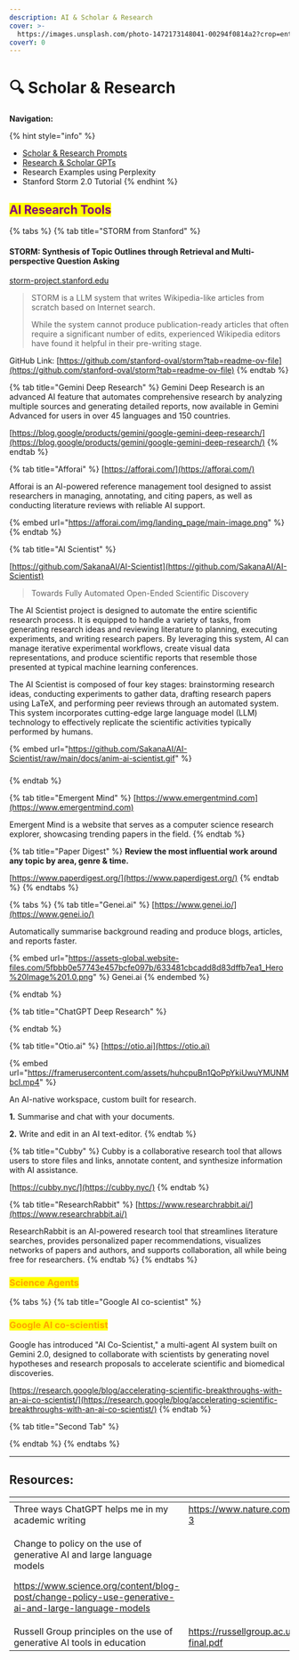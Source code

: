 ```yaml
---
description: AI & Scholar & Research
cover: >-
  https://images.unsplash.com/photo-1472173148041-00294f0814a2?crop=entropy&cs=srgb&fm=jpg&ixid=M3wxOTcwMjR8MHwxfHNlYXJjaHw0fHxzY2hvbGFyfGVufDB8fHx8MTcxODYwMDUwNXww&ixlib=rb-4.0.3&q=85
coverY: 0
---
```


# 🔍 Scholar & Research

**Navigation:**

{% hint style="info" %}
* [Scholar & Research Prompts](scholar-and-research-prompts.md)
* [Research & Scholar GPTs](research-and-scholar-gpts.md)
* Research Examples using Perplexity
* Stanford Storm 2.0 Tutorial
{% endhint %}

## <mark style="color:purple;">AI Research Tools</mark>

{% tabs %}
{% tab title="STORM from Stanford" %}
#### STORM: Synthesis of Topic Outlines through Retrieval and Multi-perspective Question Asking

[storm-project.stanford.edu](https://storm-project.stanford.edu/)

> STORM is a LLM system that writes Wikipedia-like articles from scratch based on Internet search.
>
> While the system cannot produce publication-ready articles that often require a significant number of edits, experienced Wikipedia editors have found it helpful in their pre-writing stage.

GitHub Link: [https://github.com/stanford-oval/storm?tab=readme-ov-file](https://github.com/stanford-oval/storm?tab=readme-ov-file)
{% endtab %}

{% tab title="Gemini Deep Research" %}
Gemini Deep Research is an advanced AI feature that automates comprehensive research by analyzing multiple sources and generating detailed reports, now available in Gemini Advanced for users in over 45 languages and 150 countries.

[https://blog.google/products/gemini/google-gemini-deep-research/](https://blog.google/products/gemini/google-gemini-deep-research/)
{% endtab %}

{% tab title="Afforai" %}
[https://afforai.com/](https://afforai.com/)

Afforai is an AI-powered reference management tool designed to assist researchers in managing, annotating, and citing papers, as well as conducting literature reviews with reliable AI support.

{% embed url="https://afforai.com/img/landing_page/main-image.png" %}
{% endtab %}

{% tab title="AI Scientist" %}


[https://github.com/SakanaAI/AI-Scientist](https://github.com/SakanaAI/AI-Scientist)

> Towards Fully Automated Open-Ended Scientific Discovery

The AI Scientist project is designed to automate the entire scientific research process. It is equipped to handle a variety of tasks, from generating research ideas and reviewing literature to planning, executing experiments, and writing research papers. By leveraging this system, AI can manage iterative experimental workflows, create visual data representations, and produce scientific reports that resemble those presented at typical machine learning conferences.

The AI Scientist is composed of four key stages: brainstorming research ideas, conducting experiments to gather data, drafting research papers using LaTeX, and performing peer reviews through an automated system. This system incorporates cutting-edge large language model (LLM) technology to effectively replicate the scientific activities typically performed by humans.

{% embed url="https://github.com/SakanaAI/AI-Scientist/raw/main/docs/anim-ai-scientist.gif" %}



###
{% endtab %}

{% tab title="Emergent Mind" %}
[https://www.emergentmind.com](https://www.emergentmind.com)

Emergent Mind is a website that serves as a computer science research explorer, showcasing trending papers in the field.&#x20;
{% endtab %}

{% tab title="Paper Digest" %}
**Review the most influential work around any topic by area, genre & time.**

[https://www.paperdigest.org/](https://www.paperdigest.org/)
{% endtab %}
{% endtabs %}



{% tabs %}
{% tab title="Genei.ai" %}
[https://www.genei.io/](https://www.genei.io/)

Automatically summarise background reading and produce blogs, articles, and reports faster.

{% embed url="https://assets-global.website-files.com/5fbbb0e57743e457bcfe097b/633481cbcadd8d83dffb7ea1_Hero%20Image%201.0.png" %}
Genei.ai
{% endembed %}


{% endtab %}

{% tab title="ChatGPT Deep Research" %}

{% endtab %}

{% tab title="Otio.ai" %}
[https://otio.ai](https://otio.ai)

{% embed url="https://framerusercontent.com/assets/huhcpuBn1QoPpYkiUwuYMUNMbcI.mp4" %}

An AI-native workspace, custom built for research.

**1.** Summarise and chat with your documents.&#x20;

**2.** Write and edit in an AI text-editor.
{% endtab %}

{% tab title="Cubby" %}
Cubby is a collaborative research tool that allows users to store files and links, annotate content, and synthesize information with AI assistance.

[https://cubby.nyc/](https://cubby.nyc/)
{% endtab %}

{% tab title="ResearchRabbit" %}
[https://www.researchrabbit.ai/](https://www.researchrabbit.ai/)

ResearchRabbit is an AI-powered research tool that streamlines literature searches, provides personalized paper recommendations, visualizes networks of papers and authors, and supports collaboration, all while being free for researchers.
{% endtab %}
{% endtabs %}



### <mark style="color:orange;">Science Agents</mark>

{% tabs %}
{% tab title="Google AI co-scientist" %}
### <mark style="color:orange;">Google AI co-scientist</mark>

Google has introduced "AI Co-Scientist," a multi-agent AI system built on Gemini 2.0, designed to collaborate with scientists by generating novel hypotheses and research proposals to accelerate scientific and biomedical discoveries.

[https://research.google/blog/accelerating-scientific-breakthroughs-with-an-ai-co-scientist/](https://research.google/blog/accelerating-scientific-breakthroughs-with-an-ai-co-scientist/)
{% endtab %}

{% tab title="Second Tab" %}

{% endtab %}
{% endtabs %}



***

## Resources:

<table data-view="cards"><thead><tr><th></th><th></th><th></th></tr></thead><tbody><tr><td>Three ways ChatGPT helps me in my academic writing</td><td><a href="https://www.nature.com/articles/d41586-024-01042-3">https://www.nature.com/articles/d41586-024-01042-3</a></td><td></td></tr><tr><td><p>Change to policy on the use of generative AI and large language models </p><p><a href="https://www.science.org/content/blog-post/change-policy-use-generative-ai-and-large-language-models">https://www.science.org/content/blog-post/change-policy-use-generative-ai-and-large-language-models</a></p></td><td></td><td></td></tr><tr><td>Russell Group principles on the use of generative AI tools in education</td><td><a href="https://russellgroup.ac.uk/media/6137/rg_ai_principles-final.pdf">https://russellgroup.ac.uk/media/6137/rg_ai_principles-final.pdf</a></td><td></td></tr></tbody></table>







